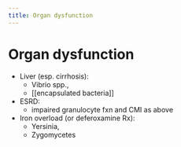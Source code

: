 ```yaml
---
title: Organ dysfunction
---
```

# Organ dysfunction

- Liver (esp. cirrhosis): 
    - Vibrio spp., 
    - [[encapsulated bacteria]]
- ESRD: 
    - impaired granulocyte fxn and CMI as above
- Iron overload (or deferoxamine Rx): 
    - Yersinia, 
    - Zygomycetes
